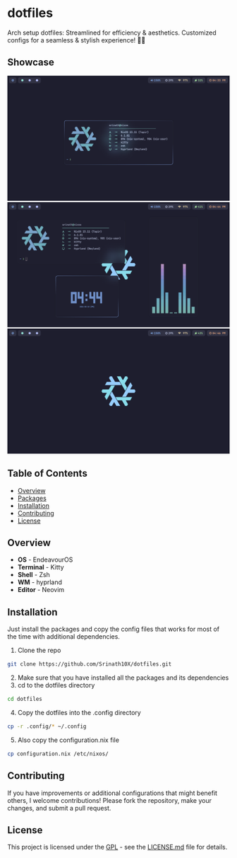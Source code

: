 # dotfiles

Arch setup dotfiles: Streamlined for efficiency &amp; aesthetics. Customized configs for a seamless &amp; stylish experience! 🚀🎨

## Showcase

![screenshot-1](./assets/showcase/screenshot-1.png)
![screenshot-2](./assets/showcase/screenshot-2.png)
![screenshot-3](./assets/showcase/screenshot-3.png)

## Table of Contents

- [Overview](#overview)
- [Packages](#packages)
- [Installation](#installation)
- [Contributing](#contributing)
- [License](#license)

## Overview

- **OS** - EndeavourOS
- **Terminal** - Kitty
- **Shell** - Zsh
- **WM** - hyprland
- **Editor** - Neovim

## Installation

Just install the packages and copy the config files that works for most of the time with additional dependencies.

1. Clone the repo

```bash
git clone https://github.com/Srinath10X/dotfiles.git
```

2. Make sure that you have installed all the packages and its dependencies
3. cd to the dotfiles directory

```bash
cd dotfiles
```

4. Copy the dotfiles into the .config directory

```bash
cp -r .config/* ~/.config
```

5. Also copy the configuration.nix file

```bash
cp configuration.nix /etc/nixos/
```

## Contributing

If you have improvements or additional configurations that might benefit others, I welcome contributions! Please fork the repository, make your changes, and submit a pull request.

## License

This project is licensed under the [GPL](LICENSE.md) - see the [LICENSE.md](LICENSE.md) file for details.
